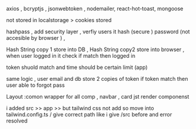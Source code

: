 axios , bcryptjs , jsonwebtoken , nodemailer, react-hot-toast, mongoose

<!-- jsonwebtoken -->

not stored in localstorage > cookies stored

<!-- bcryptjs -->

hashpass , add security layer , verfiy users
it hash (secure ) password (not accesible by browser ) ,

<!-- verify Token  :  -->

Hash String copy 1 store into DB , Hash String copy2 store into browser , when user logged in it check if match then logged in

<!-- verify Token Expiry :  -->

token shuold match and time should be certain limit (app)

<!-- Forgot password : enctypted with hash -->

same logic , user email and db store 2 copies of token if token match then user able to forgot pass

<!-- Directory structure  -->

Layout :comon wrapper for all comp , navbar , card jst render componenst

<!-- Tailwind css not style : error   -->

i added src >> app >> but tailwind css not add so
move into tailwind.config.ts / give correct path like i give /src before and error resolved
